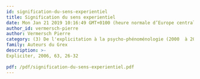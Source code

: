 ```yaml
---
id: signification-du-sens-experientiel
title: Signification du sens experientiel
date: Mon Jan 21 2019 10:16:49 GMT+0100 (heure normale d’Europe centrale)
author_id: vermersch-pierre
author: Vermersch Pierre
category: (3) De l'explicitation à la psycho-phénoménologie (2000  à 2008)
family: Auteurs du Grex
description: >-
Expliciter, 2006, 63, 26-32
 
pdf: /pdf/signification-du-sens-experientiel.pdf
---
```

